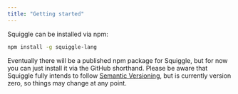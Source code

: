 ```yaml
---
title: "Getting started"
---
```


Squiggle can be installed via npm:

```bash
npm install -g squiggle-lang
```

Eventually there will be a published npm package for Squiggle, but for now you
can just install it via the GitHub shorthand. Please be aware that Squiggle
fully intends to follow [Semantic Versioning][semver], but is currently version
zero, so things may change at any point.

[semver]: http://semver.org/
